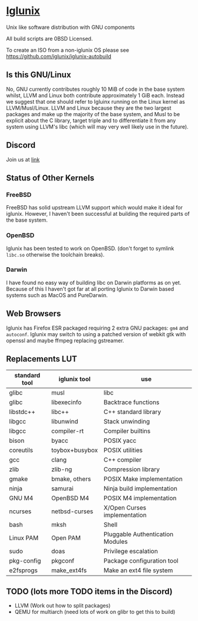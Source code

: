 # [Iglunix](https://iglunix.xyz/)
Unix like software distribution with GNU components

All build scripts are 0BSD Licensed.

To create an ISO from a non-iglunix OS please see https://github.com/iglunix/iglunix-autobuild

## Is this GNU/Linux
No, GNU currently contributes roughly 10 MiB of code in the base system whilst,
LLVM and Linux both contribute approximately 1 GiB each. Instead we suggest that
one should refer to Igluinx running on the Linux kernel as LLVM/Musl/Linux.
LLVM and Linux because they are the two largest packages and make up the
majority of the base system, and Musl to be explicit about the C library,
target triple and to differentiate it from any system using LLVM's libc
(which will may very well likely use in the future).

## Discord
Join us at [link](https://discord.gg/NKB9qD2bMx)

## Status of Other Kernels

### FreeBSD
FreeBSD has solid upstream LLVM support which would make it ideal for iglunix.
However, I haven't been successful at building the required parts of the base
system.

### OpenBSD
Iglunix has been tested to work on OpenBSD. (don't forget to symlink `libc.so`
otherwise the toolchain breaks).

### Darwin
I have found no easy way of building libc on Darwin platforms as on yet.
Because of this I haven't got far at all porting Iglunix to Darwin
based systems such as MacOS and PureDarwin.

## Web Browsers
Iglunix has Firefox ESR packaged requiring 2 extra GNU packages: `gm4` and
`autoconf`. Iglunix may switch to using a patched version of webkit gtk with
openssl and maybe ffmpeg replacing gstreamer.

## Replacements LUT

|standard tool | iglunix tool       | use                              |
|--------------|--------------------|----------------------------------|
|glibc         | musl               | libc                             |
|glibc         | libexecinfo        | Backtrace functions              |
|libstdc++     | libc++             | C++ standard library             |
|libgcc        | libunwind          | Stack unwinding                  |
|libgcc        | compiler-rt        | Compiler builtins                |
|bison         | byacc              | POSIX yacc                       |
|coreutils     | toybox+busybox     | POSIX utilities                  |
|gcc           | clang              | C++ compiler                     |
|zlib          | zlib-ng            | Compression library              |
|gmake         | bmake, others      | POSIX Make implementation        |
|ninja         | samurai            | Ninja build implementation       |
|GNU M4        | OpenBSD M4         | POSIX M4 implementation          |
|ncurses       | netbsd-curses      | X/Open Curses implementation     |
|bash          | mksh               | Shell                            |
|Linux PAM     | Open PAM           | Pluggable Authentication Modules |
|sudo          | doas               | Privilege escalation             |
|pkg-config    | pkgconf            | Package configuration tool       |
|e2fsprogs     | make_ext4fs        | Make an ext4 file system         |



## TODO (lots more TODO items in the Discord)
 - LLVM (Work out how to split packages)
 - QEMU for multiarch (need lots of work on glibr to get this to build)
